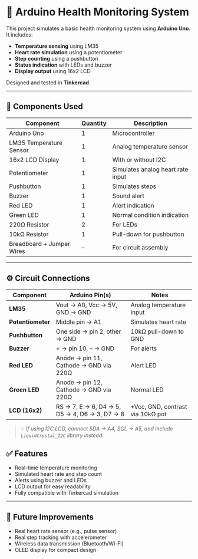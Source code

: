 # 🏥 Arduino Health Monitoring System

This project simulates a basic health monitoring system using **Arduino Uno**. It includes:

- **Temperature sensing** using LM35  
- **Heart rate simulation** using a potentiometer  
- **Step counting** using a pushbutton  
- **Status indication** with LEDs and buzzer  
- **Display output** using 16x2 LCD

Designed and tested in **Tinkercad**.

---

## 🔧 Components Used

| Component          | Quantity | Description                            |
|--------------------|----------|----------------------------------------|
| Arduino Uno        | 1        | Microcontroller                        |
| LM35 Temperature Sensor | 1   | Analog temperature sensor              |
| 16x2 LCD Display    | 1        | With or without I2C                    |
| Potentiometer       | 1        | Simulates analog heart rate input      |
| Pushbutton          | 1        | Simulates steps                        |
| Buzzer              | 1        | Sound alert                            |
| Red LED             | 1        | Alert indication                       |
| Green LED           | 1        | Normal condition indication            |
| 220Ω Resistor       | 2        | For LEDs                               |
| 10kΩ Resistor       | 1        | Pull-down for pushbutton               |
| Breadboard + Jumper Wires | – | For circuit assembly                   |

---

## ⚙️ Circuit Connections

| Component      | Arduino Pin(s)                      | Notes                                     |
|----------------|-------------------------------------|-------------------------------------------|
| **LM35**        | Vout → A0, Vcc → 5V, GND → GND     | Analog temperature input                  |
| **Potentiometer** | Middle pin → A1                  | Simulates heart rate                      |
| **Pushbutton**   | One side → pin 2, other → GND     | 10kΩ pull-down to GND                     |
| **Buzzer**       | + → pin 10, – → GND               | For alerts                                |
| **Red LED**      | Anode → pin 11, Cathode → GND via 220Ω | Alert LED                          |
| **Green LED**    | Anode → pin 12, Cathode → GND via 220Ω | Normal LED                        |
| **LCD (16x2)**   | RS → 7, E → 6, D4 → 5, D5 → 4, D6 → 3, D7 → 8 | +Vcc, GND, contrast via 10kΩ pot  |

> 💡 *If using I2C LCD, connect SDA → A4, SCL → A5, and include `LiquidCrystal_I2C` library instead.*

## ✅ Features

- Real-time temperature monitoring  
- Simulated heart rate and step count  
- Alerts using buzzer and LEDs  
- LCD output for easy readability  
- Fully compatible with Tinkercad simulation

---

## 🧪 Future Improvements

- Real heart rate sensor (e.g., pulse sensor)
- Real step tracking with accelerometer
- Wireless data transmission (Bluetooth/Wi-Fi)
- OLED display for compact design
